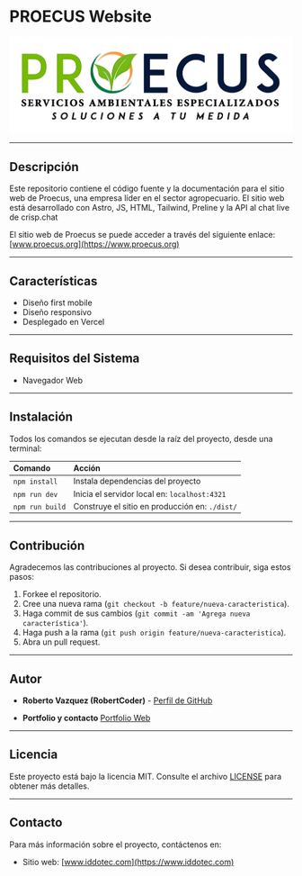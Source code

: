 # PROECUS Website

![Proecus Logo](./public/img/logoFull.png)

---

## Descripción

Este repositorio contiene el código fuente y la documentación para el sitio web de Proecus, una empresa líder en el sector agropecuario. El sitio web está desarrollado con Astro, JS, HTML, Tailwind, Preline y la API al chat live de crisp.chat

El sitio web de Proecus se puede acceder a través del siguiente enlace: [www.proecus.org](https://www.proecus.org)

---

## Características

- Diseño first mobile 
- Diseño responsivo 
- Desplegado en Vercel

---

## Requisitos del Sistema

- Navegador Web

---

## Instalación

Todos los comandos se ejecutan desde la raíz del proyecto, desde una terminal:

| Comando                   | Acción                                           |
| :------------------------ | :----------------------------------------------- |
| `npm install`             | Instala dependencias del proyecto                |
| `npm run dev`             | Inicia el servidor local en: `localhost:4321`    |
| `npm run build`           | Construye el sitio en producción en: `./dist/`   |

---

## Contribución

Agradecemos las contribuciones al proyecto. Si desea contribuir, siga estos pasos:

1. Forkee el repositorio.
2. Cree una nueva rama (`git checkout -b feature/nueva-caracteristica`).
3. Haga commit de sus cambios (`git commit -am 'Agrega nueva característica'`).
4. Haga push a la rama (`git push origin feature/nueva-caracteristica`).
5. Abra un pull request.

---

## Autor

- **Roberto Vazquez (RobertCoder)** - [Perfil de GitHub](https://github.com/xBlackEaglex)

- **Portfolio y contacto** [Portfolio Web](https://www.robertcoder.com)

---

## Licencia

Este proyecto está bajo la licencia MIT. Consulte el archivo [LICENSE](LICENSE) para obtener más detalles.

---

## Contacto

Para más información sobre el proyecto, contáctenos en:

- Sitio web: [www.iddotec.com](https://www.iddotec.com)